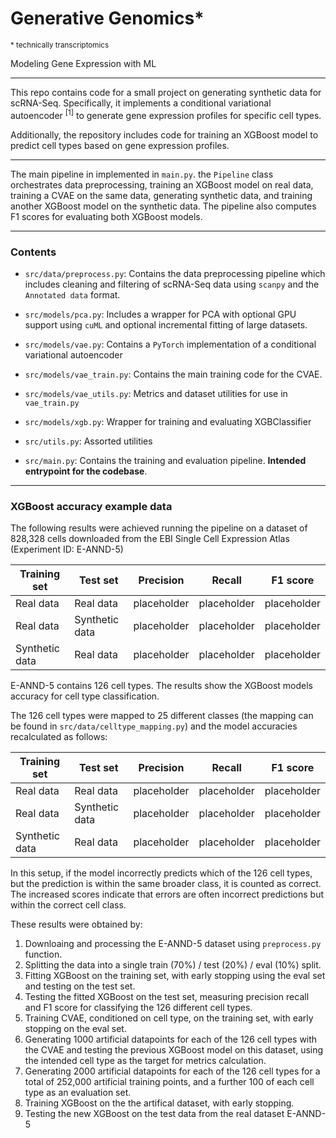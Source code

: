 # Generative Genomics*
$^{\text{* technically transcriptomics}}$

Modeling Gene Expression with ML

---

This repo contains code for a small project on generating synthetic data for scRNA-Seq. Specifically, it implements a conditional variational autoencoder $^{[1]}$ to generate gene expression profiles for specific cell types.

Additionally, the repository includes code for training an XGBoost model to predict cell types based on gene expression profiles.

---

The main pipeline in implemented in `main.py`. the `Pipeline` class orchestrates data preprocessing, training an XGBoost model on real data, training a CVAE on the same data, generating synthetic data, and training another XGBoost model on the synthetic data. The pipeline also computes F1 scores for evaluating both XGBoost models.

---
### Contents
- `src/data/preprocess.py`: Contains the data preprocessing pipeline which includes cleaning and filtering of scRNA-Seq data using `scanpy` and the `Annotated data` format.

- `src/models/pca.py`: Includes a wrapper for PCA with optional GPU support using `cuML` and optional incremental fitting of large datasets.

- `src/models/vae.py`: Contains a `PyTorch` implementation of a conditional variational autoencoder

- `src/models/vae_train.py`: Contains the main training code for the CVAE.

- `src/models/vae_utils.py`: Metrics and dataset utilities for use in `vae_train.py`

- `src/models/xgb.py`: Wrapper for training and evaluating XGBClassifier

- `src/utils.py`: Assorted utilities

- `src/main.py`: Contains the training and evaluation pipeline. <b>Intended entrypoint for the codebase</b>.
---

### XGBoost accuracy example data
The following results were achieved running the pipeline on a dataset of 828,328 cells downloaded from the EBI Single Cell Expression Atlas (Experiment ID: E-ANND-5)

| Training set  | Test set  | Precision     | Recall     | F1 score     |
|---------------|-----------|--------------|--------------|--------------|
| Real data | Real data | placeholder | placeholder | placeholder |
| Real data | Synthetic data | placeholder | placeholder | placeholder |
| Synthetic data | Real data | placeholder | placeholder | placeholder |

E-ANND-5 contains 126 cell types. The results show the XGBoost models accuracy for cell type classification.

The 126 cell types were mapped to 25 different classes (the mapping can be found in `src/data/celltype_mapping.py`) and the model accuracies recalculated as follows:

| Training set  | Test set  | Precision     | Recall     | F1 score     |
|---------------|-----------|--------------|--------------|--------------|
| Real data | Real data | placeholder | placeholder | placeholder |
| Real data | Synthetic data | placeholder | placeholder | placeholder |
| Synthetic data | Real data | placeholder | placeholder | placeholder |

In this setup, if the model incorrectly predicts which of the 126 cell types, but the prediction is within the same broader class, it is counted as correct. The increased scores indicate that errors are often incorrect predictions but within the correct cell class.

These results were obtained by:
1. Downloaing and processing the E-ANND-5 dataset using `preprocess.py` function.
2. Splitting the data into a single train (70%) / test (20%) / eval (10%) split.
3. Fitting XGBoost on the training set, with early stopping using the eval set and testing on the test set.
4. Testing the fitted XGBoost on the test set, measuring precision recall and F1 score for classifying the 126 different cell types.
5. Training CVAE, conditioned on cell type, on the training set, with early stopping on the eval set.
6. Generating 1000 artificial datapoints for each of the 126 cell types with the CVAE and testing the previous XGBoost model on this dataset, using the intended cell type as the target for metrics calculation.
7. Generating 2000 artificial datapoints for each of the 126 cell types for a total of 252,000 artificial training points, and a further 100 of each cell type as an evaluation set.
8. Training XGBoost on the the artifical dataset, with early stopping.
9. Testing the new XGBoost on the test data from the real dataset E-ANND-5